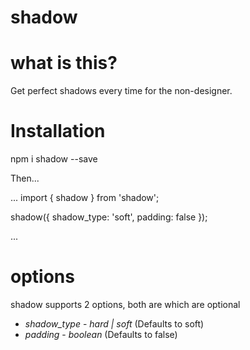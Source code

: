# shadow
# what is this?

Get perfect shadows every time for the non-designer.

# Installation

 npm i shadow --save

Then...

...
import { shadow } from 'shadow';

shadow({
    shadow_type: 'soft',
    padding: false
});

...

# options

shadow supports 2 options, both are which are optional

* *shadow_type* - _hard | soft_  (Defaults to soft)
* *padding* - _boolean_ (Defaults to false)
